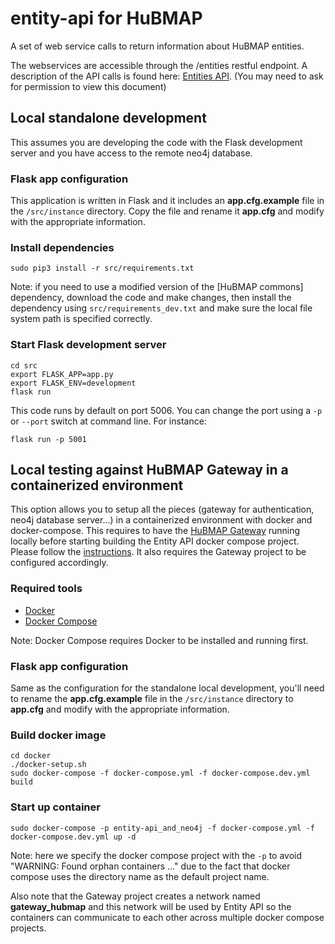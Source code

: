# entity-api for HuBMAP
A set of web service calls to return information about HuBMAP entities.

The webservices are accessible through the /entities restful endpoint.
A description of the API calls is found here: [Entities API](https://drive.google.com/open?id=16C5vINOV53mKO5hIpFycbSdETsi6SIYd2FzB4Py2jBI).  (You may need to ask for permission to view this document)

## Local standalone development

This assumes you are developing the code with the Flask development server and you have access to the remote neo4j database.

### Flask app configuration

This application is written in Flask and it includes an **app.cfg.example** file in the `/src/instance` directory.  Copy the file and rename it **app.cfg** and modify  with the appropriate information.

### Install dependencies

````
sudo pip3 install -r src/requirements.txt
````

Note: if you need to use a modified version of the [HuBMAP commons] dependency, download the code and make changes, then install the dependency using `src/requirements_dev.txt` and make sure the local file system path is specified correctly.

### Start Flask development server

````
cd src
export FLASK_APP=app.py
export FLASK_ENV=development
flask run
````

This code runs by default on port 5006. You can change the port using a `-p` or `--port` switch at command line. For instance:

````
flask run -p 5001
````

## Local testing against HuBMAP Gateway in a containerized environment

This option allows you to setup all the pieces (gateway for authentication, neo4j database server...) in a containerized environment with docker and docker-compose. This requires to have the [HuBMAP Gateway](https://github.com/hubmapconsortium/gateway) running locally before starting building the Entity API docker compose project. Please follow the [instructions](https://github.com/hubmapconsortium/gateway#share-containers-across-multiple-docker-compose-projects). It also requires the Gateway project to be configured accordingly.

### Required tools

- [Docker](https://docs.docker.com/install/)
- [Docker Compose](https://docs.docker.com/compose/install/)

Note: Docker Compose requires Docker to be installed and running first.


### Flask app configuration

Same as the configuration for the standalone local development, you'll need to rename the **app.cfg.example** file in the `/src/instance` directory to **app.cfg** and modify  with the appropriate information.


### Build docker image

````
cd docker
./docker-setup.sh
sudo docker-compose -f docker-compose.yml -f docker-compose.dev.yml build
````

### Start up container

````
sudo docker-compose -p entity-api_and_neo4j -f docker-compose.yml -f docker-compose.dev.yml up -d
````

Note: here we specify the docker compose project with the `-p` to avoid "WARNING: Found orphan containers ..." due to the fact that docker compose uses the directory name as the default project name.

Also note that the Gateway project creates a network named **gateway_hubmap** and this network will be used by Entity API so the containers can communicate to each other across multiple docker compose projects.